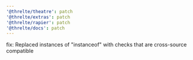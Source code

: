 ```yaml
---
'@threlte/theatre': patch
'@threlte/extras': patch
'@threlte/rapier': patch
'@threlte/docs': patch
---
```


fix: Replaced instances of "instanceof" with checks that are cross-source compatible
